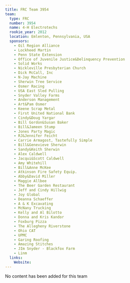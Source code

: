 ```yaml
---
title: FRC Team 3954
team:
  type: FRC
  number: 3954
  name: 4-H Electrotechs
  rookie_year: 2012
  location: Emlenton, Pennsylvania, USA
  sponsors:
    - Oil Region Alliance
    - Lockheed Martin
    - Penn State Extension
    - Office of Juvenile Justice&Delinquency Prevention
    - Solid Works
    - Nickleville Presbyterian Church
    - Dick McCall, Inc
    - N-Jay Machine
    - Sherwin Tree Service
    - Osmer Racing
    - USA East Sled Pulling
    - Snyder Valley Farms
    - Anderson Management
    - Art&Pam Osmer
    - Keene Scrap Metal
    - First United National Bank
    - Cindy&Doug Yargar
    - Bill Gordon&Susan Baker
    - Bill&Jameen Stump
    - Jones Party Magic
    - RJ&Jennifer Feicht
    - Carrie Armagost, Tastefully Simple
    - Bill&Genevieve Sherwin
    - Sandy&Keith Sherwin
    - Alex Caldwell
    - Jacqui&Scott Caldwell
    - Amy Whitehill
    - Bill&Anne McKee
    - Atkinson Fire Safety Equip.
    - Abby&David Miller
    - Maggie Allbee
    - The Beer Garden Restaurant
    - Jeff and Cindy Hillwig
    - Joy Global
    - Deanna Schaeffer
    - A & K Excavating
    - McNany Trucking
    - Kelly and Al Bilotto
    - Donna and Kris Kandor
    - Foxburg Pizza
    - The Allegheny Riverstone
    - Ohio CAT
    - UPMC
    - Garing Roofing
    - Amazing Stitches
    - JIm Snyder - Blackfox Farm
    - Linm
  links:
    Website: 
---
```

No content has been added for this team